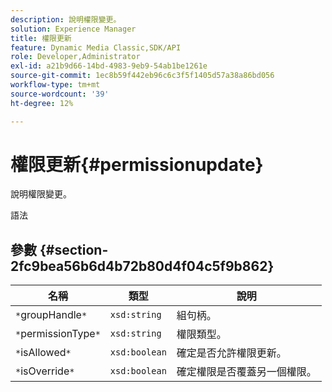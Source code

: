 ```yaml
---
description: 說明權限變更。
solution: Experience Manager
title: 權限更新
feature: Dynamic Media Classic,SDK/API
role: Developer,Administrator
exl-id: a21b9d66-14bd-4983-9eb9-54ab1be1261e
source-git-commit: 1ec8b59f442eb96c6c3f5f1405d57a38a86bd056
workflow-type: tm+mt
source-wordcount: '39'
ht-degree: 12%

---
```


# 權限更新{#permissionupdate}

說明權限變更。

語法

## 參數 {#section-2fc9bea56b6d4b72b80d4f04c5f9b862}

| 名稱 | 類型 | 說明 |
|---|---|---|
| `*`groupHandle`*` | `xsd:string` | 組句柄。 |
| `*`permissionType`*` | `xsd:string` | 權限類型。 |
| `*`isAllowed`*` | `xsd:boolean` | 確定是否允許權限更新。 |
| `*`isOverride`*` | `xsd:boolean` | 確定權限是否覆蓋另一個權限。 |

